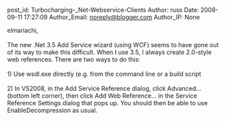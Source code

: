 post_id: Turbocharging-_Net-Webservice-Clients
Author: russ
Date: 2008-09-11 17:27:09
Author_Email: noreply@blogger.com
Author_IP: None

elmariachi,<br /><br />The new .Net 3.5 Add Service wizard (using WCF) seems to have gone out of its way to make this difficult. When I use 3.5, I always create 2.0-style web references. There are two ways to do this:<br /><br />1) Use wsdl.exe directly (e.g. from the command line or a build script<br /><br />2) In VS2008, in the Add Service Reference dialog, click Advanced... (bottom left corner), then click Add Web Reference... in the Service Reference Settings dialog that pops up. You should then be able to use EnableDecompression as usual.
